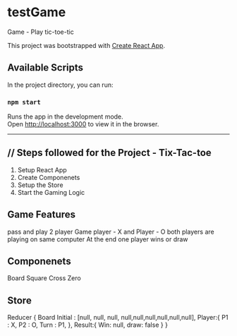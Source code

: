 # testGame
Game - Play tic-toe-tic

This project was bootstrapped with [Create React App](https://github.com/facebook/create-react-app).

## Available Scripts

In the project directory, you can run:

### `npm start`

Runs the app in the development mode.<br />
Open [http://localhost:3000](http://localhost:3000) to view it in the browser.


---------------------------------------------------------------------------------------------------------------

// Steps followed for the Project - Tix-Tac-toe
-----------------------------------------------
1. Setup React App
2. Create Componenets
3. Setup the Store
4. Start the Gaming Logic

Game Features
-------------
pass and play
2 player Game
player - X and Player - O
both players are playing on same computer
At the end one player wins or draw

Componenets
-----------

Board
  Square
   Cross
   Zero


Store
 ---------
 Reducer
 { 
Board
  Initial : [null, null, null, null,null,null,null,null,null],
Player:{ 
  P1 : X,
  P2 : O,
  Turn : P1,
  },
Result:{ 
  Win: null,
  draw: false
  }
 }
